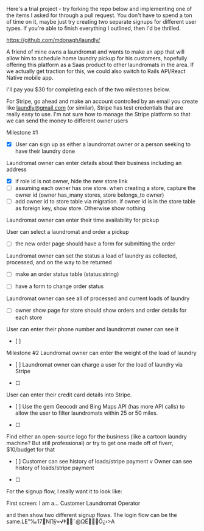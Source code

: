 Here's a trial project - try forking the repo below and implementing one of the items I asked for through a pull request. You don't have to spend a ton of time on it, maybe just try creating two separate signups for different user types. If you're able to finish everything I outlined, then I'd be thrilled.

https://github.com/mdonagh/laundly/

A friend of mine owns a laundromat and wants to make an app that will allow him to schedule home laundry pickup for his customers, hopefully offering this platform as a Saas product to other laundromats in the area. If we actually get traction for this, we could also switch to Rails API/React Native mobile app.

I'll pay you $30 for completing each of the two milestones below.

For Stripe, go ahead and make an account controlled by an email you create like laundly@gmail.com (or similar), Stripe has test credentials that are really easy to use. I'm not sure how to manage the Stripe platform so that we can send the money to different owner users


Milestone #1
- [x] User can sign up as either a laundromat owner or a person seeking to have their laundry done

Laundromat owner can enter details about their business including an address
- [x] if role id is not owner, hide the new store link
- [ ] assuming each owner has one store. when creating a store, capture the owner id (owner has_many stores, store belongs_to owner)
- [ ] add owner id to store table via migration. if owner id is in the store table as foreign key, show store. Otherwise show nothing

Laundromat owner can enter their time availability for pickup

User can select a laundromat and order a pickup
- [ ] the new order page should have a form for submitting the order

Laundromat owner can set the status a load of laundry as collected, processed, and on the way to be returned

- [ ] make an order status table (status:string)

- [ ] have a form to change order status

Laundromat owner can see all of processed and current loads of laundry
- [ ] owner show page for store should show orders and order details for each store

User can enter their phone number and laundromat owner can see it
- [ ] 

Milestone #2
Laundromat owner can enter the weight of the load of laundry
- [ ] 
Laundromat owner can charge a user for the load of laundry via Stripe
- [ ] 
User can enter their credit card details into Stripe.
- [ ] 
Use the gem Geocodr and Bing Maps API (has more API calls) to allow the user to filter laundromats within 25 or 50 miles.
- [ ] 
Find either an open-source logo for the business (like a cartoon laundry machine? But still professional) or try to get one made off of fiverr, $10/budget for that
- [ ] 
Customer can see history of loads/stripe payment
v
Owner can see history of loads/stripe payment
- [ ] 

For the signup flow, I really want it to look like:

First screen:
I am a...
Customer
Laundromat Operator

and then show two different signup flows. The login flow can be the same.LE”‰17N∏ÿ=√‡˜@ΩËÕ¿‹>A
